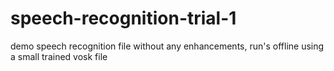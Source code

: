 # speech-recognition-trial-1
 demo speech recognition file without any enhancements, run's offline using a small trained vosk file
